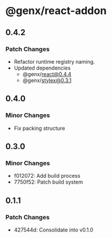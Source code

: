 # @genx/react-addon

## 0.4.2

### Patch Changes

-   Refactor runtime registry naming.
-   Updated dependencies
    -   @genx/react@0.4.4
    -   @genx/stylex@0.3.1

## 0.4.0

### Minor Changes

-   Fix packing structure

## 0.3.0

### Minor Changes

-   f012072: Add build process
-   7750f52: Patch build system

## 0.1.1

### Patch Changes

-   427544d: Consolidate into v0.1.0
